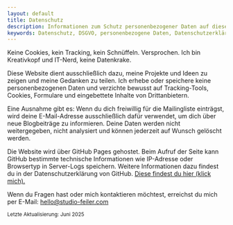 ```yaml
---
layout: default
title: Datenschutz
description: Informationen zum Schutz personenbezogener Daten auf dieser Website gemäß DSGVO.
keywords: Datenschutz, DSGVO, personenbezogene Daten, Datenschutzerklärung, Annabelle Feiler, GitHub Pages
---
```


<p class="code-style">
Keine Cookies, kein Tracking, kein Schnüffeln. Versprochen. Ich bin Kreativkopf und IT-Nerd, keine Datenkrake.
</p>

Diese Website dient ausschließlich dazu, meine Projekte und Ideen zu zeigen und meine Gedanken zu teilen. Ich erhebe oder speichere keine personenbezogenen Daten und verzichte bewusst auf Tracking-Tools, Cookies, Formulare und eingebettete Inhalte von Drittanbietern.

Eine Ausnahme gibt es: Wenn du dich freiwillig für die Mailingliste einträgst, wird deine E-Mail-Adresse ausschließlich dafür verwendet, um dich über neue Blogbeiträge zu informieren. Deine Daten werden nicht weitergegeben, nicht analysiert und können jederzeit auf Wunsch gelöscht werden.

Die Website wird über GitHub Pages gehostet. Beim Aufruf der Seite kann GitHub bestimmte technische Informationen wie IP-Adresse oder Browsertyp in Server-Logs speichern. Weitere Informationen dazu findest du in der Datenschutzerklärung von GitHub. <a target="_blank" rel="noopener" href="https://docs.github.com/de/site-policy/privacy-policies/github-general-privacy-statement">Diese findest du hier (klick mich).</a>

Wenn du Fragen hast oder mich kontaktieren möchtest, erreichst du mich per E-Mail: [hello@studio-feiler.com](mailto:hello@studio-feiler.com)

<small>Letzte Aktualisierung: Juni 2025</small>
